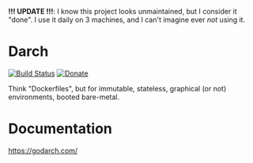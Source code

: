 **!!! UPDATE !!!**: I know this project looks unmaintained, but I consider it "done". I use it daily on 3 machines, and I can't imagine ever *not* using it.

# Darch
[![Build Status](https://travis-ci.org/godarch/darch.svg?branch=develop)](https://travis-ci.org/godarch/darch) [![Donate](https://img.shields.io/badge/Donate-PayPal-green.svg)](http://paypal.me/pauldotknopf)

Think "Dockerfiles", but for immutable, stateless, graphical (or not) environments, booted bare-metal.

# Documentation

https://godarch.com/
